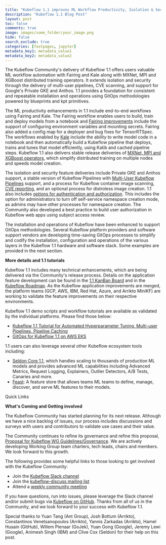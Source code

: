 ```yaml
---
title: "Kubeflow 1.1 improves ML Workflow Productivity, Isolation & Security, and GitOps"
description: "Kubeflow 1.1 Blog Post"
layout: post
toc: false
comments: true
image: images/some_folder/your_image.png
hide: false
search_exclude: true
categories: [fastpages, jupyter]
metadata_key1: metadata_value1
metadata_key2: metadata_value2
---
```

The Kubeflow Community's delivery of Kubeflow 1.1 offers users valuable ML workflow automation with Fairing and Kale along with MXNet, MPI and XGBoost distributed training operators. It extends isolation and security through the delivery of multi-user pipelines, CVE scanning, and support for Google's Private GKE and Anthos. 1.1 provides a foundation for consistent and repeatable installation and operations using GitOps methodologies powered by blueprints and kpt primitives.

The ML productivity enhancements in 1.1 include end-to-end workflows using Fairing and Kale. The Fairing workflow enables users to build, train and deploy models from a notebook and [Fairing improvements](https://github.com/kubeflow/fairing/releases/tag/v1.0.1) include the support of configuring environment variables and mounting secrets. Fairing also added a config map for a deployer and bug fixes for TensorRTSpec. The workflows enabled by [Kale](https://github.com/kubeflow-kale/kale) include the ability to write model code in a notebook and then automatically build a Kubeflow pipeline that deploys, trains and tunes that model efficiently, using Katib and cached pipeline steps. Kubeflow 1.1 also delivers stable release deliveries of [MXNet, MPI and XGBoost operators](https://github.com/kubeflow/common/issues/97), which simplify distributed training on multiple nodes and speeds model creation.

The isolation and security feature deliveries include Private GKE and Anthos support, a stable version of Kubeflow Pipelines with [Multi-User Kubeflow Pipelines](https://github.com/kubeflow/pipelines/projects/1) support, and a process for Kubeflow container image scanning, [CVE reporting](https://docs.google.com/spreadsheets/d/1ijWIyjGQpDy68-vjBmLyFY0U1oGCT--A0nVGgzLGDhU/edit#gid=0), and an optional process for distroless image creation. 1.1 also includes [options for authentication and authorization](https://github.com/kubeflow/kubeflow/issues/4960). This includes the option for administrators to turn off self-service namespace creation mode, as admins may have other processes for namespace creation. The Community also developed a best practice to build user authorization in Kubeflow web apps using subject access review.

The installation and operations of Kubeflow have been enhanced to support GitOps methodologies. Several Kubeflow platform providers and software support vendors are developing time-saving GitOps processes to simplify and codify the installation, configuration and operations of the various layers in the Kubeflow 1.1 hardware and software stack. Some examples are provided in the next section.

**More details and 1.1 tutorials**

Kubeflow 1.1 includes many technical enhancements, which are being delivered via the Community's release process. Details on the application feature development can be found in the [1.1 KanBan Board](https://github.com/orgs/kubeflow/projects/26) and in the [Kubeflow Roadmap](https://github.com/kubeflow/kubeflow/blob/master/ROADMAP.md). As the Kubeflow application improvements are merged, the platform teams (GCP, AWS, IBM, Red Hat, Azure, and Arrikto MiniKF) are working to validate the feature improvements on their respective environments.

Kubeflow 1.1 demo scripts and workflow tutorials are available as validated by the individual platforms. Please find those below:

- [Kubeflow 1.1 Tutorial for Automated Hyperparameter Tuning, Multi-user Pipelines, Pipeline Caching](https://medium.com/@sfiora/5821747f4fcb)
- [GitOps for Kubeflow 1.1 on AWS EKS](http://docs.arrikto.com/integrations/kubeflow.html)

1.1 users can also leverage several other Kubeflow ecosystem tools including:

- [Seldon Core 1.1](https://docs.seldon.io/projects/seldon-core/en/v1.2.1_a/), which handles scaling to thousands of production ML models and provides advanced ML capabilities including Advanced Metrics, Request Logging, Explainers, Outlier Detectors, A/B Tests, Canaries and more.
- [Feast](https://feast.dev/): A feature store that allows teams ML teams to define, manage, discover, and serve ML features to their models.

Quick Links

**What's Coming and Getting involved**

The Kubeflow Community has started planning for its next release. Although we have a nice backlog of issues, our process includes discussions and surveys with users and contributors to validate use cases and their value.

The Community continues to refine its governance and refine this proposal, [Proposal for Kubeflow WG Guidelines/Governance](https://bit.ly/kf-governance). We are actively developing Working Group team charters, tech leads, chairs and members. We look forward to this growth.

The following provides some helpful links to those looking to get involved with the Kubeflow Community:

- Join the [Kubeflow Slack channel](https://app.slack.com/client/T7QLHSH6U/C7REE0EHK/thread/C7REE0EHK-1554222405.030500)
- Join the [kubeflow-discuss mailing list](https://groups.google.com/g/kubeflow-discuss)
- Attend a [weekly community meeting](https://github.com/kubeflow/community)

If you have questions, run into issues, please leverage the Slack channel and/or submit bugs via [Kubeflow on GitHub](https://github.com/kubeflow). Thanks from all of us in the Community, and we look forward to your success with Kubeflow 1.1.

Special thanks to Yuan Tang (Ant Group), Josh Bottum (Arrikto), Constantinos Venetsanopoulos (Arrikto), Yannis Zarkadas (Arrikto),  Hamel Husain (GitHub), Willem Pienaar (GoJek), Yuan Gong (Google), Jeremy Lewi (Google), Animesh Singh (IBM) and Clive Cox (Seldon) for their help on this post.    
